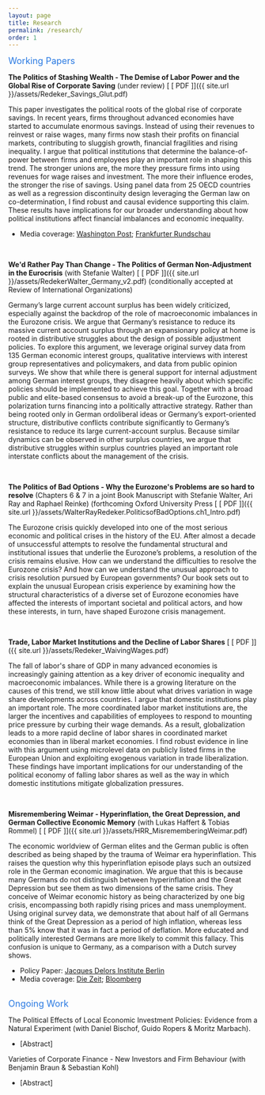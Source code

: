 ```yaml
---
layout: page
title: Research
permalink: /research/
order: 1
---
```

<font size="+1">
<span style="color:#2a7ae2"> Working Papers  </span> </font> <br>

**The Politics of Stashing Wealth - The Demise of Labor Power and the Global Rise of Corporate Saving**  (under review) [ [ PDF ]]({{ site.url }}/assets/Redeker_Savings_Glut.pdf)

This paper investigates the political roots of the global rise of corporate savings. In recent years, firms throughout advanced economies have started to accumulate enormous savings. Instead of using their revenues to reinvest or raise wages, many firms now stash their profits on financial markets, contributing to sluggish growth, financial fragilities and rising inequality. I argue that political institutions that determine the balance-of-power between firms and employees play an important role in shaping this trend. The stronger unions are, the more they pressure firms into using revenues for wage raises and investment. The more their influence erodes, the stronger the rise of savings.  Using panel data from 25 OECD countries as well as a regression discontinuity design leveraging the German law on co-determination, I find robust and causal evidence supporting this claim. These results have implications for our broader understanding about how political institutions affect financial imbalances and economic inequality.

+ Media coverage:  [Washington Post](https://www.washingtonpost.com/opinions/2019/05/31/what-marco-rubio-gets-right-wrong-about-decline-american-investment/); [Frankfurter Rundschau](https://www.fr.de/politik/konjunktur-aktionaere-profitieren-arbeitnehmer-verlieren-12233915.html) 

<br>

**We'd Rather Pay Than Change - The Politics of German Non-Adjustment in the Eurocrisis** (with Stefanie Walter)  [ [ PDF ]]({{ site.url }}/assets/RedekerWalter_Germany_v2.pdf) (conditionally accepted at Review of International Organizations)

Germany’s large current account surplus has been widely criticized, especially against the backdrop of the role of macroeconomic imbalances in the Eurozone crisis. We argue that Germany’s resistance to reduce its massive current account surplus through an expansionary policy at home is rooted in distributive struggles about the design of possible adjustment policies. To explore this argument, we leverage original survey data from 135 German economic interest groups, qualitative interviews with interest group representatives and policymakers, and data from public opinion surveys. We show that while there is general support for internal adjustment among German interest groups, they disagree heavily about which specific policies should be implemented to achieve this goal. Together with a broad public and elite-based consensus to avoid a break-up of the Eurozone, this polarization turns financing into a politically attractive strategy. Rather than being rooted only in German ordoliberal ideas or Germany’s export-oriented structure, distributive conflicts contribute significantly to Germany’s resistance to reduce its large current-account surplus. Because similar dynamics can be observed in other surplus countries, we argue that distributive struggles within surplus countries played an important role interstate conflicts about the management of the crisis.

<br>

**The Politics of Bad Options - Why the Eurozone's Problems are so hard to resolve** (Chapters 6 & 7 in a joint Book Manuscript with Stefanie Walter, Ari Ray and Raphael Reinke) (forthcoming Oxford University Press [ [ PDF ]]({{ site.url }}/assets/WalterRayRedeker.PoliticsofBadOptions.ch1_Intro.pdf)


The Eurozone crisis quickly developed into one of the most serious economic and political crises in the history of the EU. After almost a decade of unsuccessful attempts to resolve the fundamental structural and institutional issues that underlie the Eurozone’s problems, a resolution of the crisis remains elusive. How can we understand the difficulties to resolve the Eurozone crisis? And how can we understand the unusual approach to crisis resolution pursued by European governments? 
Our book sets out to explain the unusual European crisis experience by examining how the structural characteristics of a diverse set of Eurozone economies have affected the interests of important societal and political actors, and how these interests, in turn, have shaped Eurozone crisis management.

<br>

**Trade, Labor Market Institutions and the Decline of Labor Shares**  [ [ PDF ]]({{ site.url }}/assets/Redeker_WaivingWages.pdf)

The fall of labor's share of GDP in many advanced economies is increasingly gaining attention as a key driver of economic inequality and macroeconomic imbalances. While there is a growing literature on the causes of this trend, we still know little about what drives variation in wage share developments across countries. I argue that domestic institutions play an important role. The more coordinated labor market institutions are, the larger the incentives and capabilities of employees to respond to mounting price pressure by curbing their wage demands. As a result, globalization leads to a more rapid decline of labor shares in coordinated market economies than in liberal market economies. I find robust evidence in line with this argument using microlevel data on publicly listed firms in the European Union and exploiting exogenous variation in trade liberalization. These findings have important implications for our understanding of the political economy of falling labor shares as well as the way in which domestic institutions mitigate globalization pressures. 

<br>


**Misremembering Weimar - Hyperinflation, the Great Depression, and German Collective Economic Memory** (with Lukas Haffert & Tobias Rommel) [ [ PDF ]]({{ site.url }}/assets/HRR_MisrememberingWeimar.pdf)

The economic worldview of German elites and the German public is often described as being shaped by the trauma of Weimar era hyperinflation. This raises the question why this hyperinflation episode plays such an outsized role in the German economic imagination. We argue that this is because many Germans do not distinguish between hyperinflation and the Great Depression but see them as two dimensions of the same crisis. They conceive of Weimar economic history as being characterized by one big crisis, encompassing both rapidly rising prices and mass unemployment. Using original survey data, we demonstrate that about half of all Germans think of the Great Depression as a period of high inflation, whereas less than 5% know that it was in fact a period of deflation. More educated and politically interested Germans are more likely to commit this fallacy. This confusion is unique to Germany, as a comparison with a Dutch survey shows.

+ Policy Paper: [Jacques Delors Institute Berlin](https://www.delorsinstitut.de/2015/wp-content/uploads/2019/10/20191101_Inflation_Redeker.pdf)
+ Media coverage:  [Die Zeit](https://www.zeit.de/wirtschaft/2019-10/konjunktur-geschichte-inflation-ezb-angst#comments); [Bloomberg](https://bloom.bg/329ZYcQ) 
<br>

<font size="+1">
<span style="color:#2a7ae2"> Ongoing Work  </span> </font> <br>

The Political Effects of Local Economic Investment Policies: Evidence from a Natural Experiment (with Daniel Bischof, Guido Ropers & Moritz Marbach).
+ [Abstract]  

Varieties of Corporate Finance - New Investors and Firm Behaviour (with Benjamin Braun  & Sebastian Kohl)
+ [Abstract]  


[jekyll-organization]: https://github.com/jekyll
